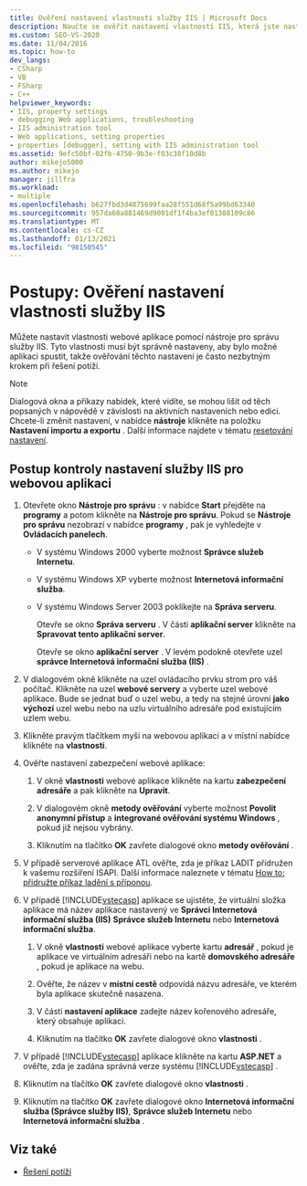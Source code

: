 ```yaml
---
title: Ověření nastavení vlastnosti služby IIS | Microsoft Docs
description: Naučte se ověřit nastavení vlastností IIS, která jste nastavili pro webovou aplikaci pomocí nástroje pro správu služby IIS.
ms.custom: SEO-VS-2020
ms.date: 11/04/2016
ms.topic: how-to
dev_langs:
- CSharp
- VB
- FSharp
- C++
helpviewer_keywords:
- IIS, property settings
- debugging Web applications, troubleshooting
- IIS administration tool
- Web applications, setting properties
- properties [debugger], setting with IIS administration tool
ms.assetid: 9efc50bf-02fb-4750-9b3e-f03c38f10d8b
author: mikejo5000
ms.author: mikejo
manager: jillfra
ms.workload:
- multiple
ms.openlocfilehash: b627fbd3d4875699faa28f551d68f5a99bd63340
ms.sourcegitcommit: 957da60a881469d9001df1f4ba3ef01388109c86
ms.translationtype: MT
ms.contentlocale: cs-CZ
ms.lasthandoff: 01/13/2021
ms.locfileid: "98150545"
---
```

# <a name="how-to-verify-iis-property-settings"></a>Postupy: Ověření nastavení vlastnosti služby IIS

Můžete nastavit vlastnosti webové aplikace pomocí nástroje pro správu služby IIS. Tyto vlastnosti musí být správně nastaveny, aby bylo možné aplikaci spustit, takže ověřování těchto nastavení je často nezbytným krokem při řešení potíží.

> [!NOTE]
> Dialogová okna a příkazy nabídek, které vidíte, se mohou lišit od těch popsaných v nápovědě v závislosti na aktivních nastaveních nebo edici. Chcete-li změnit nastavení, v nabídce **nástroje** klikněte na položku **Nastavení importu a exportu** . Další informace najdete v tématu [resetování nastavení](../ide/environment-settings.md#reset-settings).

## <a name="to-check-iis-settings-for-the-web-application"></a>Postup kontroly nastavení služby IIS pro webovou aplikaci

1. Otevřete okno **Nástroje pro správu** : v nabídce **Start** přejděte na **programy** a potom klikněte na **Nástroje pro správu**. Pokud se **Nástroje pro správu** nezobrazí v nabídce **programy** , pak je vyhledejte v **Ovládacích panelech**.

   - V systému Windows 2000 vyberte možnost **Správce služeb Internetu**.

   - V systému Windows XP vyberte možnost **Internetová informační služba**.

   - V systému Windows Server 2003 poklikejte na **Správa serveru**.

        Otevře se okno **Správa serveru** . V části **aplikační server** klikněte na **Spravovat tento aplikační server**.

        Otevře se okno **aplikační server** . V levém podokně otevřete uzel **správce Internetová informační služba (IIS)** .

2. V dialogovém okně klikněte na uzel ovládacího prvku strom pro váš počítač. Klikněte na uzel **webové servery** a vyberte uzel webové aplikace. Bude se jednat buď o uzel webu, a tedy na stejné úrovni **jako výchozí** uzel webu nebo na uzlu virtuálního adresáře pod existujícím uzlem webu.

3. Klikněte pravým tlačítkem myši na webovou aplikaci a v místní nabídce klikněte na **vlastnosti**.

4. Ověřte nastavení zabezpečení webové aplikace:

   1. V okně **vlastnosti** webové aplikace klikněte na kartu **zabezpečení adresáře** a pak klikněte na **Upravit**.

   2. V dialogovém okně **metody ověřování** vyberte možnost **Povolit anonymní přístup** a **integrované ověřování systému Windows** , pokud již nejsou vybrány.

   3. Kliknutím na tlačítko **OK** zavřete dialogové okno **metody ověřování** .

5. V případě serverové aplikace ATL ověřte, zda je příkaz LADIT přidružen k vašemu rozšíření ISAPI. Další informace naleznete v tématu [How to: přidružte příkaz ladění s příponou](/previous-versions/ms165022(v=vs.100)).

6. V případě [!INCLUDE[vstecasp](../code-quality/includes/vstecasp_md.md)] aplikace se ujistěte, že virtuální složka aplikace má název aplikace nastavený ve **Správci Internetová informační služba (IIS)** **Správce služeb Internetu** nebo **Internetová informační služba**.

   1. V okně **vlastnosti** webové aplikace vyberte kartu **adresář** , pokud je aplikace ve virtuálním adresáři nebo na kartě **domovského adresáře** , pokud je aplikace na webu.

   2. Ověřte, že název v **místní cestě** odpovídá názvu adresáře, ve kterém byla aplikace skutečně nasazena.

   3. V části **nastavení aplikace** zadejte název kořenového adresáře, který obsahuje aplikaci.

   4. Kliknutím na tlačítko **OK** zavřete dialogové okno **vlastnosti** .

7. V případě [!INCLUDE[vstecasp](../code-quality/includes/vstecasp_md.md)] aplikace klikněte na kartu **ASP.NET** a ověřte, zda je zadána správná verze systému [!INCLUDE[vstecasp](../code-quality/includes/vstecasp_md.md)] .

8. Kliknutím na tlačítko **OK** zavřete dialogové okno **vlastnosti** .

9. Kliknutím na tlačítko **OK** zavřete dialogové okno **Internetová informační služba (Správce služby IIS)**, **Správce služeb Internetu** nebo **Internetová informační služba** .

## <a name="see-also"></a>Viz také

- [Řešení potíží](../debugger/debugging-web-applications-troubleshooting.md)